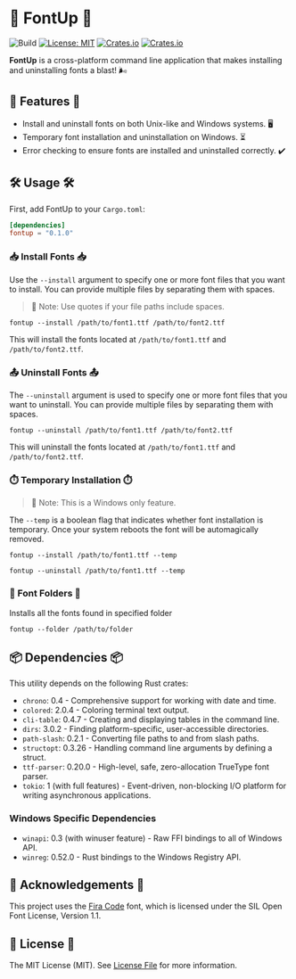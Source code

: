 # 🚀 FontUp 🚀

![Build](https://github.com/tomshaw/fontup/actions/workflows/rust.yml/badge.svg)
[![License: MIT](https://img.shields.io/badge/License-MIT-yellow.svg)](https://opensource.org/licenses/MIT)
[![Crates.io](https://img.shields.io/crates/d/fontup.svg)](https://crates.io/crates/fontup)
[![Crates.io](https://img.shields.io/crates/v/fontup.svg)](https://crates.io/crates/fontup)

**FontUp** is a cross-platform command line application that makes installing and uninstalling fonts a blast! 🌬️

## 🌟 Features 🌟

- Install and uninstall fonts on both Unix-like and Windows systems. 🖥️
- Temporary font installation and uninstallation on Windows. ⏳
- Error checking to ensure fonts are installed and uninstalled correctly. ✔️

## 🛠️ Usage 🛠️

First, add FontUp to your `Cargo.toml`:

```toml
[dependencies]
fontup = "0.1.0"
```

### 📥 Install Fonts 📥

Use the `--install` argument to specify one or more font files that you want to install. You can provide multiple files by separating them with spaces.

> 📝 Note: Use quotes if your file paths include spaces.

```shell
fontup --install /path/to/font1.ttf /path/to/font2.ttf
```

This will install the fonts located at `/path/to/font1.ttf` and `/path/to/font2.ttf`.

### 📤 Uninstall Fonts 📤

The `--uninstall` argument is used to specify one or more font files that you want to uninstall. You can provide multiple files by separating them with spaces.

```shell
fontup --uninstall /path/to/font1.ttf /path/to/font2.ttf
```

This will uninstall the fonts located at `/path/to/font1.ttf` and `/path/to/font2.ttf`.

### ⏱️ Temporary Installation ⏱️

> 📝 Note: This is a Windows only feature.

The `--temp` is a boolean flag that indicates whether font installation is temporary. Once your system reboots the font will be automagically removed.

```shell
fontup --install /path/to/font1.ttf --temp
```

```shell
fontup --uninstall /path/to/font1.ttf --temp
```

### 📁 Font Folders 📁

Installs all the fonts found in specified folder

```shell
fontup --folder /path/to/folder
```

## 📦 Dependencies 📦

This utility depends on the following Rust crates:

- `chrono`: 0.4 - Comprehensive support for working with date and time.
- `colored`: 2.0.4 - Coloring terminal text output.
- `cli-table`: 0.4.7 - Creating and displaying tables in the command line.
- `dirs`: 3.0.2 - Finding platform-specific, user-accessible directories.
- `path-slash`: 0.2.1 - Converting file paths to and from slash paths.
- `structopt`: 0.3.26 - Handling command line arguments by defining a struct.
- `ttf-parser`: 0.20.0 - High-level, safe, zero-allocation TrueType font parser.
- `tokio`: 1 (with full features) - Event-driven, non-blocking I/O platform for writing asynchronous applications.

### Windows Specific Dependencies

- `winapi`: 0.3 (with winuser feature) - Raw FFI bindings to all of Windows API.
- `winreg`: 0.52.0 - Rust bindings to the Windows Registry API.

## 🙏 Acknowledgements 🙏

This project uses the [Fira Code](https://github.com/tonsky/FiraCode) font, which is licensed under the SIL Open Font License, Version 1.1.

## 📜 License 📜

The MIT License (MIT). See [License File](LICENSE) for more information.